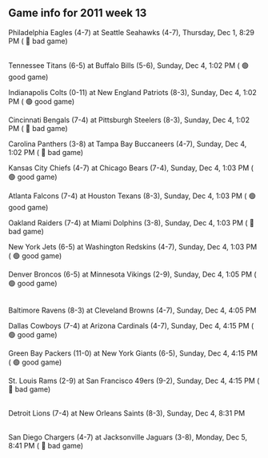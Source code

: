 ## Game info for 2011 week 13
Philadelphia Eagles (4-7) at Seattle Seahawks (4-7), Thursday, Dec 1, 8:29 PM (	:red_circle: bad game)

<br/>Tennessee Titans (6-5) at Buffalo Bills (5-6), Sunday, Dec 4, 1:02 PM (	:green_circle: good game)

Indianapolis Colts (0-11) at New England Patriots (8-3), Sunday, Dec 4, 1:02 PM (	:green_circle: good game)

Cincinnati Bengals (7-4) at Pittsburgh Steelers (8-3), Sunday, Dec 4, 1:02 PM (	:red_circle: bad game)

Carolina Panthers (3-8) at Tampa Bay Buccaneers (4-7), Sunday, Dec 4, 1:02 PM (	:red_circle: bad game)

Kansas City Chiefs (4-7) at Chicago Bears (7-4), Sunday, Dec 4, 1:03 PM (	:green_circle: good game)

Atlanta Falcons (7-4) at Houston Texans (8-3), Sunday, Dec 4, 1:03 PM (	:green_circle: good game)

Oakland Raiders (7-4) at Miami Dolphins (3-8), Sunday, Dec 4, 1:03 PM (	:red_circle: bad game)

New York Jets (6-5) at Washington Redskins (4-7), Sunday, Dec 4, 1:03 PM (	:green_circle: good game)

Denver Broncos (6-5) at Minnesota Vikings (2-9), Sunday, Dec 4, 1:05 PM (	:green_circle: good game)

<br/>Baltimore Ravens (8-3) at Cleveland Browns (4-7), Sunday, Dec 4, 4:05 PM

Dallas Cowboys (7-4) at Arizona Cardinals (4-7), Sunday, Dec 4, 4:15 PM (	:green_circle: good game)

Green Bay Packers (11-0) at New York Giants (6-5), Sunday, Dec 4, 4:15 PM (	:green_circle: good game)

St. Louis Rams (2-9) at San Francisco 49ers (9-2), Sunday, Dec 4, 4:15 PM (	:red_circle: bad game)

<br/>Detroit Lions (7-4) at New Orleans Saints (8-3), Sunday, Dec 4, 8:31 PM

<br/>San Diego Chargers (4-7) at Jacksonville Jaguars (3-8), Monday, Dec 5, 8:41 PM (	:red_circle: bad game)

